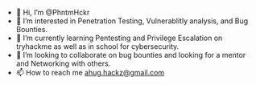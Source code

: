 - 👋 Hi, I’m @PhntmHckr
- 👀 I’m interested in Penetration Testing, Vulnerablitly analysis, and Bug Bounties. 
- 🌱 I’m currently learning Pentesting and Privilege Escalation on tryhackme as well as in school for cybersecurity.
- 💞️ I’m looking to collaborate on bug bounties and looking for a mentor and Networking with others.
- 📫 How to reach me ahug.hackz@gmail.com

<!---
PhntmHckr/PhntmHckr is a ✨ special ✨ repository because its `README.md` (this file) appears on your GitHub profile.
You can click the Preview link to take a look at your changes.
--->
